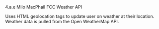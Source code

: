 4.a.e
Milo MacPhail
FCC Weather API

Uses HTML geolocation tags to update user on weather at their location. Weather data is pulled from the Open WeatherMap API.
